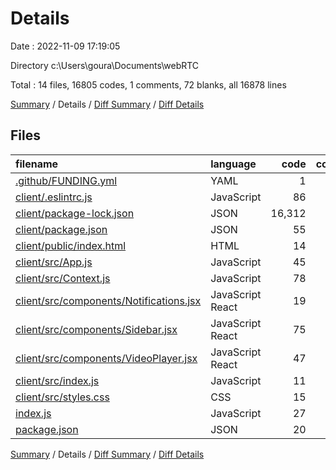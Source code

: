 # Details

Date : 2022-11-09 17:19:05

Directory c:\\Users\\goura\\Documents\\webRTC

Total : 14 files,  16805 codes, 1 comments, 72 blanks, all 16878 lines

[Summary](results.md) / Details / [Diff Summary](diff.md) / [Diff Details](diff-details.md)

## Files
| filename | language | code | comment | blank | total |
| :--- | :--- | ---: | ---: | ---: | ---: |
| [.github/FUNDING.yml](/.github/FUNDING.yml) | YAML | 1 | 0 | 1 | 2 |
| [client/.eslintrc.js](/client/.eslintrc.js) | JavaScript | 86 | 0 | 1 | 87 |
| [client/package-lock.json](/client/package-lock.json) | JSON | 16,312 | 0 | 1 | 16,313 |
| [client/package.json](/client/package.json) | JSON | 55 | 0 | 1 | 56 |
| [client/public/index.html](/client/public/index.html) | HTML | 14 | 0 | 1 | 15 |
| [client/src/App.js](/client/src/App.js) | JavaScript | 45 | 0 | 7 | 52 |
| [client/src/Context.js](/client/src/Context.js) | JavaScript | 78 | 1 | 26 | 105 |
| [client/src/components/Notifications.jsx](/client/src/components/Notifications.jsx) | JavaScript React | 19 | 0 | 5 | 24 |
| [client/src/components/Sidebar.jsx](/client/src/components/Sidebar.jsx) | JavaScript React | 75 | 0 | 6 | 81 |
| [client/src/components/VideoPlayer.jsx](/client/src/components/VideoPlayer.jsx) | JavaScript React | 47 | 0 | 6 | 53 |
| [client/src/index.js](/client/src/index.js) | JavaScript | 11 | 0 | 4 | 15 |
| [client/src/styles.css](/client/src/styles.css) | CSS | 15 | 0 | 2 | 17 |
| [index.js](/index.js) | JavaScript | 27 | 0 | 10 | 37 |
| [package.json](/package.json) | JSON | 20 | 0 | 1 | 21 |

[Summary](results.md) / Details / [Diff Summary](diff.md) / [Diff Details](diff-details.md)